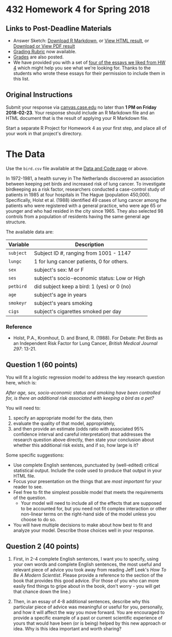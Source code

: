 # 432 Homework 4 for Spring 2018

## Links to Post-Deadline Materials

- Answer Sketch: [Download R Markdown](https://raw.githubusercontent.com/THOMASELOVE/432-2018/master/assignments/hw4/hw4sketch.Rmd), or [View HTML result](http://htmlpreview.github.io/?https://github.com/THOMASELOVE/432-2018/blob/master/assignments/hw4/hw4sketch.html), or [Download or View PDF result](https://github.com/THOMASELOVE/432-2018/blob/master/assignments/hw4/hw4sketch.pdf)
- [Grading Rubric](http://htmlpreview.github.io/?https://github.com/THOMASELOVE/432-2018/blob/master/assignments/hw4/432-assignment-4-rubric.html) now available.
- [Grades](https://github.com/THOMASELOVE/432-2018/blob/master/assignments/hw4/hw4grades.pdf) are also posted.
- We have provided you with a set of [four of the essays we liked from HW 4](https://github.com/THOMASELOVE/432-2018/blob/master/assignments/hw4/hw4_essays_we_liked_2018.pdf) which might help you see what we're looking for. Thanks to the students who wrote these essays for their permission to include them in this list.

## Original Instructions

Submit your response via [canvas.case.edu](https://canvas.case.edu/) no later than **1 PM on Friday 2018-02-23**. Your response should include an R Markdown file and an HTML document that is the result of applying your R Markdown file. 

Start a separate R Project for Homework 4 as your first step, and place all of your work in that project's directory.

# The Data

Use the `bird.csv` file available at the [Data and Code page](https://github.com/THOMASELOVE/432-2018/tree/master/data-and-code) or above.

In 1972-1981, a health survey in The Netherlands discovered an association between keeping pet birds and increased risk of lung cancer. To investigate birdkeeping as a risk factor, researchers conducted a case-control study of patients in 1985 at four hospitals in The Hague (population 450,000). Specifically, Holst et al. (1988) identified 49 cases of lung cancer among the patients who were registered with a general practice, who were age 65 or younger and who had resided in the city since 1965. They also selected 98 controls from a population of residents having the same general age structure. 

The available data are:

Variable  | Description
---------- | --------------------------------------------------------
`subject` | Subject ID #, ranging from 1001 - 1147
`lungc`   | 1 for lung cancer patients, 0 for others.
`sex`     | subject's sex: M or F 
`ses`     | subject's socio-economic status: Low or High
`petbird` | did subject keep a bird: 1 (yes) or 0 (no)
`age`     | subject's age in years 
`smokeyr` | subject's years smoking
`cigs`    | subject's cigarettes smoked per day

### Reference

-  Holst, P.A., Kromhout, D. and Brand, R. (1988). For Debate: Pet Birds as an Independent Risk Factor for Lung Cancer, *British Medical Journal 297*: 13-21.

## Question 1 (60 points)

You will fit a logistic regression model to address the key research question here, which is:

*After age, sex, socio-economic status and smoking have been controlled for, is there an additional risk associated with keeping a bird as a pet?*

You will need to:

1. specify an appropriate model for the data, then 
2. evaluate the quality of that model, appropriately,
3. and then provide an estimate (odds ratio with associated 95\% confidence interval and careful interpretation) that addresses the research question above directly, then state your conclusion about whether this additional risk exists, and if so, how large is it?

Some specific suggestions:

- Use complete English sentences, punctuated by (well-edited) critical statistical output. Include the code used to produce that output in your HTML file.
- Focus your presentation on the things that are *most important* for your reader to see.
- Feel free to fit the simplest possible model that meets the requirements of the question. 
    + Your model will need to include all of the effects that are supposed to be accounted for, but you need not fit complex interaction or other non-linear terms on the right-hand side of the model unless you choose to do so.
- You will have multiple decisions to make about how best to fit and analyze your model. Describe those choices well in your response. 

## Question 2 (40 points)

1. First, in 2-4 complete English sentences, I want you to specify, using your own words and complete English sentences, the most useful and relevant piece of advice you took away from reading Jeff Leek's *How To Be A Modern Scientist*. Please provide a reference to the section of the book that provides this good advice. (For those of you who can more easily find things to gripe about in the book, don't worry - you will get that chance down the line.) 

2. Then, in an essay of 4-8 additional sentences, describe why this particular piece of advice was meaningful or useful for you, personally, and how it will affect the way you move forward. You are encouraged to provide a specific example of a past or current scientific experience of yours that would have been (or is being) helped by this new approach or idea. Why is this idea important and worth sharing?

